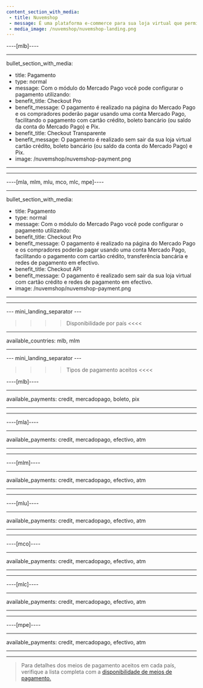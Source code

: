 ```yaml
---
content_section_with_media:
 - title: Nuvemshop
 - message: É uma plataforma e-commerce para sua loja virtual que permite processar pagamentos através do Mercado Pago. A Nuvemshop se adapta a cada tipo de negócio de formas diferentes, permitindo que o layout das lojas sejam únicos.
 - media_image: /nuvemshop/nuvemshop-landing.png 
---
```


----[mlb]----

---
bullet_section_with_media:
 - title: Pagamento
 - type: normal
 - message: Com o módulo do Mercado Pago você pode configurar o pagamento utilizando:
 - benefit_title: Checkout Pro
 - benefit_message: O pagamento é realizado na página do Mercado Pago e os compradores poderão pagar usando uma conta Mercado Pago, facilitando o pagamento com cartão crédito, boleto bancário (ou saldo da conta do Mercado Pago) e Pix.
 - benefit_title: Checkout Transparente
 - benefit_message: O pagamento é realizado sem sair da sua loja virtual cartão crédito, boleto bancário (ou saldo da conta do Mercado Pago) e Pix.
 - image: /nuvemshop/nuvemshop-payment.png  
---
------------
----[mla, mlm, mlu, mco, mlc, mpe]----

---
bullet_section_with_media:
 - title: Pagamento
 - type: normal
 - message: Com o módulo do Mercado Pago você pode configurar o pagamento utilizando:
 - benefit_title: Checkout Pro
 - benefit_message: O pagamento é realizado na página do Mercado Pago e os compradores poderão pagar usando uma conta Mercado Pago, facilitando o pagamento com cartão crédito, transferência bancária e redes de pagamento em efectivo.
 - benefit_title: Checkout API
 - benefit_message: O pagamento é realizado sem sair da sua loja virtual com cartão crédito e redes de pagamento em efectivo.
 - image: /nuvemshop/nuvemshop-payment.png  
---
------------

--- mini_landing_separator ---
 
>>>> Disponibilidade por país <<<<
---
available_countries: mlb, mlm

---
 
--- mini_landing_separator ---
 
>>>> Tipos de pagamento aceitos <<<<
 
----[mlb]----

---
available_payments: credit, mercadopago, boleto, pix

---
------------

----[mla]---- 

---
available_payments: credit, mercadopago, efectivo, atm

----
------------

----[mlm]---- 

---
available_payments: credit, mercadopago, efectivo, atm

----
------------

----[mlu]---- 

---
available_payments: credit, mercadopago, efectivo, atm

----
------------

----[mco]---- 

---
available_payments: credit, mercadopago, efectivo, atm

----
------------

----[mlc]---- 

---
available_payments: credit, mercadopago, efectivo, atm

----
------------

----[mpe]---- 

---
available_payments: credit, mercadopago, efectivo, atm

----
------------

> Para detalhes dos meios de pagamento aceitos em cada país, verifique a lista completa com a [disponibilidade de meios de pagamento.](/developers/pt/docs/sales-processing/payment-methods)
